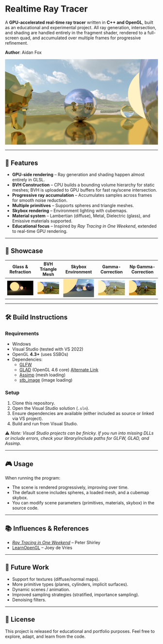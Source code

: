 # Realtime Ray Tracer  

A **GPU-accelerated real-time ray tracer** written in **C++ and OpenGL**, built as an educational and experimental project. All ray generation, intersection, and shading are handled entirely in the fragment shader, rendered to a full-screen quad, and accumulated over multiple frames for progressive refinement.  

**Author**: Aidan Fox  

![](screenshots/gamma_corrected_mirror_monkey.png)

---

## 🚀 Features  

- **GPU-side rendering** – Ray generation and shading happen almost entirely in GLSL.  
- **BVH Construction** – CPU builds a bounding volume hierarchy for static meshes; BVH is uploaded to GPU buffers for fast ray/scene intersection.  
- **Progressive ray accumulation** – Accumulates samples across frames for smooth noise reduction.  
- **Multiple primitives** – Supports spheres and triangle meshes.  
- **Skybox rendering** – Environment lighting with cubemaps.  
- **Material system** – Lambertian (diffuse), Metal, Dielectric (glass), and Emissive materials supported.  
- **Educational focus** – Inspired by *Ray Tracing in One Weekend*, extended to real-time GPU rendering.  

---

## 📸 Showcase  

| Glass & Refraction | BVH Triangle Mesh | Skybox Environment | Gamma-Correction | Np Gamma-Correction |
|--------------------|-------------------|--------------------|------------------|---------------------|
| ![](screenshots/Realtime_image1.png) | ![](screenshots/no_gamma.png) | ![](screenshots/skybox_render2.png) | ![](screenshots/gamma_correction.png) | ![](screenshots/no_gamma.png) |

---

## 🛠️ Build Instructions  

### Requirements  
- Windows  
- Visual Studio (tested with VS 2022)  
- OpenGL **4.3+** (uses SSBOs)  
- Dependencies:  
  - [GLFW](https://www.glfw.org/)  
  - [GLAD](https://glad.dav1d.de/) (OpenGL 4.6 core)  [Alternate Link](https://gen.glad.sh/)
  - [Assimp](https://github.com/assimp/assimp) (mesh loading)  
  - [stb_image](https://github.com/nothings/stb) (image loading)  

### Setup  
1. Clone this repository.  
2. Open the Visual Studio solution (`.sln`).  
3. Ensure dependencies are available (either included as source or linked via VS project).  
4. Build and run from Visual Studio.  

⚠️ *Note: Visual Studio projects can be finicky. If you run into missing DLLs or include errors, check your library/include paths for GLFW, GLAD, and Assimp.*  

---

## 🎮 Usage  

When running the program:  
- The scene is rendered progressively, improving over time.  
- The default scene includes spheres, a loaded mesh, and a cubemap skybox.  
- You can modify scene parameters (primitives, materials, skybox) in the source code.  

---

## 📚 Influences & References  

- [*Ray Tracing in One Weekend*](https://raytracing.github.io/) – Peter Shirley  
- [LearnOpenGL](https://learnopengl.com/) – Joey de Vries  

---

## 🔮 Future Work  

- Support for textures (diffuse/normal maps).  
- More primitive types (planes, cylinders, implicit surfaces).  
- Dynamic scenes / animation.  
- Improved sampling strategies (stratified, importance sampling).  
- Denoising filters.  

---

## 📜 License  

This project is released for educational and portfolio purposes. Feel free to explore, adapt, and learn from the code. 
